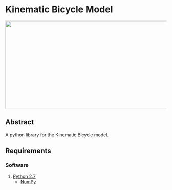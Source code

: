 # Kinematic Bicycle Model
<p align="center">
  <img width="599" height="275" src="https://github.com/winstxnhdw/KinematicBicycleModel/blob/main/screenshots/KinematicBicycleModel.png?raw=true">
</p>
   
## Abstract
A python library for the Kinematic Bicycle model.

## Requirements
### Software
1. [Python 2.7](https://www.python.org/download/releases/2.7/)
   - [NumPy](https://pypi.org/project/numpy/)
